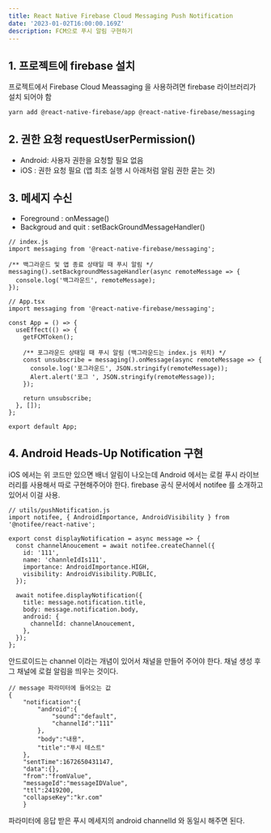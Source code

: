 ```yaml
---
title: React Native Firebase Cloud Messaging Push Notification
date: '2023-01-02T16:00:00.169Z'
description: FCM으로 푸시 알림 구현하기
---
```


## 1. 프로젝트에 firebase 설치

프로젝트에서 Firebase Cloud Meassaging 을 사용하려면 firebase 라이브러리가 설치 되어야 함

```tsx
yarn add @react-native-firebase/app @react-native-firebase/messaging
```

## 2. 권한 요청 requestUserPermission()

- Android: 사용자 권한을 요청할 필요 없음
- iOS : 권한 요청 필요 (앱 최초 실행 시 아래처럼 알림 권한 묻는 것)

## 3. 메세지 수신

- Foreground : onMessage()
- Backgroud and quit : setBackGroundMessageHandler()

```tsx
// index.js
import messaging from '@react-native-firebase/messaging';

/** 백그라운드 및 앱 종료 상태일 때 푸시 알림 */
messaging().setBackgroundMessageHandler(async remoteMessage => {
  console.log('백그라운드', remoteMessage);
});
```

```tsx
// App.tsx
import messaging from '@react-native-firebase/messaging';

const App = () => {
  useEffect(() => {
    getFCMToken();

    /** 포그라운드 상태일 때 푸시 알림 (백그라운드는 index.js 위치) */
    const unsubscribe = messaging().onMessage(async remoteMessage => {
      console.log('포그라운드', JSON.stringify(remoteMessage));
      Alert.alert('포그 ', JSON.stringify(remoteMessage));
    });

    return unsubscribe;
  }, []);
};

export default App;
```

## 4. Android Heads-Up Notification 구현

iOS 에서는 위 코드만 있으면 배너 알림이 나오는데 Android 에서는 로컬 푸시 라이브러리를 사용해서 따로 구현해주어야 한다. firebase 공식 문서에서 notifee 를 소개하고 있어서 이걸 사용.

```tsx
// utils/pushNotification.js
import notifee, { AndroidImportance, AndroidVisibility } from '@notifee/react-native';

export const displayNotification = async message => {
  const channelAnoucement = await notifee.createChannel({
    id: '111',
    name: 'channleIdIs111',
    importance: AndroidImportance.HIGH,
    visibility: AndroidVisibility.PUBLIC,
  });

  await notifee.displayNotification({
    title: message.notification.title,
    body: message.notification.body,
    android: {
      channelId: channelAnoucement,
    },
  });
};
```

안드로이드는 channel 이라는 개념이 있어서 채널을 만들어 주어야 한다. 채널 생성 후 그 채널에 로컬 알림을 띄우는 것이다.

```tsx
// message 파라미터에 들어오는 값
{
	"notification":{
		"android":{
			"sound":"default",
			"channelId":"111"
		},
		"body":"내용",
		"title":"푸시 테스트"
	},
	"sentTime":1672650431147,
	"data":{},
	"from":"fromValue",
	"messageId":"messageIDValue",
	"ttl":2419200,
	"collapseKey":"kr.com"
	}
```

파라미터에 응답 받은 푸시 메세지의 android channelId 와 동일시 해주면 된다.
